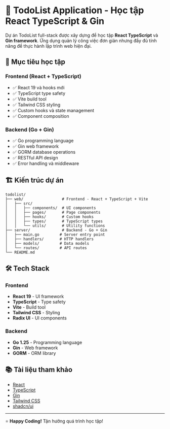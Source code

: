 # 📝 TodoList Application - Học tập React TypeScript & Gin

Dự án TodoList full-stack được xây dựng để học tập **React TypeScript** và **Gin framework**. Ứng dụng quản lý công việc đơn giản nhưng đầy đủ tính năng để thực hành lập trình web hiện đại.

## 🎯 Mục tiêu học tập

### Frontend (React + TypeScript)
- ✅ React 19 và hooks mới
- ✅ TypeScript type safety
- ✅ Vite build tool
- ✅ Tailwind CSS styling
- ✅ Custom hooks và state management
- ✅ Component composition

### Backend (Go + Gin)
- ✅ Go programming language
- ✅ Gin web framework
- ✅ GORM database operations
- ✅ RESTful API design
- ✅ Error handling và middleware

## 🏗️ Kiến trúc dự án

```
todolist/
├── web/                 # Frontend - React + TypeScript + Vite
│   ├── src/
│   │   ├── components/  # UI components
│   │   ├── pages/       # Page components
│   │   ├── hooks/       # Custom hooks
│   │   ├── types/       # TypeScript types
│   │   └── utils/       # Utility functions
├── server/              # Backend - Go + Gin
│   ├── main.go         # Server entry point
│   ├── handlers/       # HTTP handlers
│   ├── models/         # Data models
│   └── routes/         # API routes
└── README.md
```

## 🛠️ Tech Stack

### Frontend
- **React 19** - UI framework
- **TypeScript** - Type safety
- **Vite** - Build tool
- **Tailwind CSS** - Styling
- **Radix UI** - UI components

### Backend
- **Go 1.25** - Programming language
- **Gin** - Web framework
- **GORM** - ORM library

## 📚 Tài liệu tham khảo

- [React](https://react.dev/)
- [TypeScript](https://www.typescriptlang.org/docs/)
- [Gin](https://gin-gonic.com/)
- [Tailwind CSS](https://tailwindcss.com/)
- [shadcn/ui](https://ui.shadcn.com/)

---

⭐ **Happy Coding!** Tận hưởng quá trình học tập!
